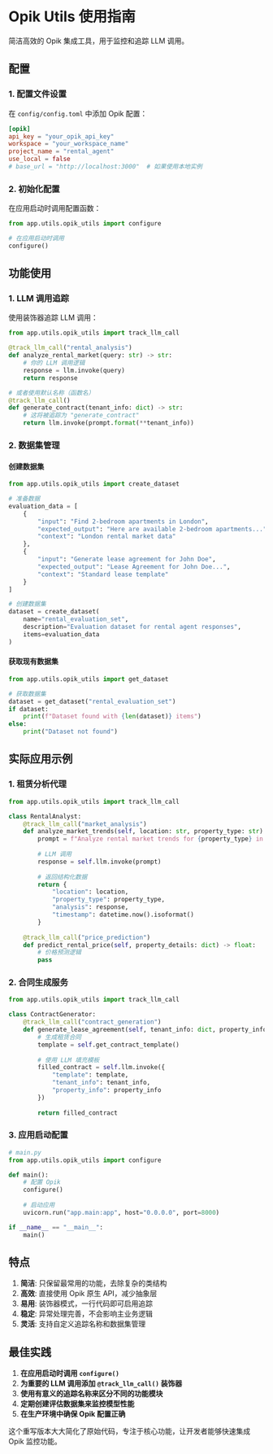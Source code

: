 # Opik Utils 使用指南

简洁高效的 Opik 集成工具，用于监控和追踪 LLM 调用。

## 配置

### 1. 配置文件设置

在 `config/config.toml` 中添加 Opik 配置：

```toml
[opik]
api_key = "your_opik_api_key"
workspace = "your_workspace_name"
project_name = "rental_agent"
use_local = false
# base_url = "http://localhost:3000"  # 如果使用本地实例
```

### 2. 初始化配置

在应用启动时调用配置函数：

```python
from app.utils.opik_utils import configure

# 在应用启动时调用
configure()
```

## 功能使用

### 1. LLM 调用追踪

使用装饰器追踪 LLM 调用：

```python
from app.utils.opik_utils import track_llm_call

@track_llm_call("rental_analysis")
def analyze_rental_market(query: str) -> str:
    # 你的 LLM 调用逻辑
    response = llm.invoke(query)
    return response

# 或者使用默认名称（函数名）
@track_llm_call()
def generate_contract(tenant_info: dict) -> str:
    # 这将被追踪为 "generate_contract"
    return llm.invoke(prompt.format(**tenant_info))
```

### 2. 数据集管理

#### 创建数据集

```python
from app.utils.opik_utils import create_dataset

# 准备数据
evaluation_data = [
    {
        "input": "Find 2-bedroom apartments in London",
        "expected_output": "Here are available 2-bedroom apartments...",
        "context": "London rental market data"
    },
    {
        "input": "Generate lease agreement for John Doe",
        "expected_output": "Lease Agreement for John Doe...",
        "context": "Standard lease template"
    }
]

# 创建数据集
dataset = create_dataset(
    name="rental_evaluation_set",
    description="Evaluation dataset for rental agent responses",
    items=evaluation_data
)
```

#### 获取现有数据集

```python
from app.utils.opik_utils import get_dataset

# 获取数据集
dataset = get_dataset("rental_evaluation_set")
if dataset:
    print(f"Dataset found with {len(dataset)} items")
else:
    print("Dataset not found")
```

## 实际应用示例

### 1. 租赁分析代理

```python
from app.utils.opik_utils import track_llm_call

class RentalAnalyst:
    @track_llm_call("market_analysis")
    def analyze_market_trends(self, location: str, property_type: str) -> dict:
        prompt = f"Analyze rental market trends for {property_type} in {location}"
        
        # LLM 调用
        response = self.llm.invoke(prompt)
        
        # 返回结构化数据
        return {
            "location": location,
            "property_type": property_type,
            "analysis": response,
            "timestamp": datetime.now().isoformat()
        }
    
    @track_llm_call("price_prediction")
    def predict_rental_price(self, property_details: dict) -> float:
        # 价格预测逻辑
        pass
```

### 2. 合同生成服务

```python
from app.utils.opik_utils import track_llm_call

class ContractGenerator:
    @track_llm_call("contract_generation")
    def generate_lease_agreement(self, tenant_info: dict, property_info: dict) -> str:
        # 生成租赁合同
        template = self.get_contract_template()
        
        # 使用 LLM 填充模板
        filled_contract = self.llm.invoke({
            "template": template,
            "tenant_info": tenant_info,
            "property_info": property_info
        })
        
        return filled_contract
```

### 3. 应用启动配置

```python
# main.py
from app.utils.opik_utils import configure

def main():
    # 配置 Opik
    configure()
    
    # 启动应用
    uvicorn.run("app.main:app", host="0.0.0.0", port=8000)

if __name__ == "__main__":
    main()
```

## 特点

1. **简洁**: 只保留最常用的功能，去除复杂的类结构
2. **高效**: 直接使用 Opik 原生 API，减少抽象层
3. **易用**: 装饰器模式，一行代码即可启用追踪
4. **稳定**: 异常处理完善，不会影响主业务逻辑
5. **灵活**: 支持自定义追踪名称和数据集管理

## 最佳实践

1. **在应用启动时调用 `configure()`**
2. **为重要的 LLM 调用添加 `@track_llm_call()` 装饰器**
3. **使用有意义的追踪名称来区分不同的功能模块**
4. **定期创建评估数据集来监控模型性能**
5. **在生产环境中确保 Opik 配置正确**

这个重写版本大大简化了原始代码，专注于核心功能，让开发者能够快速集成 Opik 监控功能。
